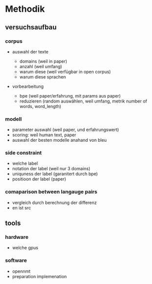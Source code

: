 # Methodik
## versuchsaufbau
### corpus
- auswahl der texte
	- domains (weil in paper)
	- anzahl (weil umfang)
	- warum diese (weil verfügbar in open corpus)
	- warum diese sprachen

- vorbearbeitung
	- bpe (weil paper/erfahrung, mit params aus paper)
	- reduzieren (random auswählen, weil umfang, metrik number of words, word_length)
	
### modell
- parameter auswahl (weil paper, und erfahrungswert)
- scoring: weil human text, paper
- auswahl der besten modelle anahand von bleu

### side constraint
- welche label
- notation der label (weil nur 3 domains)
- uniquness der label (garanitert durch bpe)
- positioon der label (paper)

### comaparison between langauge pairs
- vergleich durch berechnung der differenz
- en ist src

## tools
### hardware
- welche gpus

### software
- opennmt
- preparation implemenation
